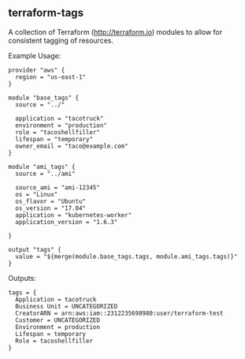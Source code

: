 terraform-tags
-
A collection of Terraform (http://terraform.io) modules to allow for consistent tagging of 
resources.

Example Usage:
```hcl-terraform
provider "aws" {
  region = "us-east-1"
}

module "base_tags" {
  source = "../"

  application = "tacotruck"
  environment = "production"
  role = "tacoshellfiller"
  lifespan = "temporary"
  owner_email = "taco@example.com"
}

module "ami_tags" {
  source = "../ami"

  source_ami = "ami-12345"
  os = "Linux"
  os_flavor = "Ubuntu"
  os_version = "17.04"
  application = "kubernetes-worker"
  application_version = "1.6.3"

}

output "tags" {
  value = "${merge(module.base_tags.tags, module.ami_tags.tags)}"
}
```
Outputs:
```hcl
tags = {
  Application = tacotruck
  Business Unit = UNCATEGORIZED
  CreatorARN = arn:aws:iam::2312235698980:user/terraform-test
  Customer = UNCATEGORIZED
  Environment = production
  Lifespan = temporary
  Role = tacoshellfiller
}

```